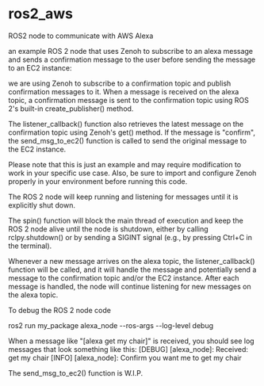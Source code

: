 # ros2_aws
ROS2 node to communicate with AWS Alexa 

an example ROS 2 node that uses Zenoh to subscribe to an alexa message and sends a confirmation message to the user before sending the message to an EC2 instance:

we are using Zenoh to subscribe to a confirmation topic and publish confirmation messages to it. When a message is received on the alexa topic, a confirmation message is sent to the confirmation topic using ROS 2's built-in create_publisher() method.

The listener_callback() function also retrieves the latest message on the confirmation topic using Zenoh's get() method. If the message is "confirm", the send_msg_to_ec2() function is called to send the original message to the EC2 instance.

Please note that this is just an example and may require modification to work in your specific use case. Also, be sure to import and configure Zenoh properly in your environment before running this code.

The ROS 2 node will keep running and listening for messages until it is explicitly shut down.

The spin() function will block the main thread of execution and keep the ROS 2 node alive until the node is shutdown, either by calling rclpy.shutdown() or by sending a SIGINT signal (e.g., by pressing Ctrl+C in the terminal).

Whenever a new message arrives on the alexa topic, the listener_callback() function will be called, and it will handle the message and potentially send a message to the confirmation topic and/or the EC2 instance. After each message is handled, the node will continue listening for new messages on the alexa topic.

To debug the ROS 2 node code

ros2 run my_package alexa_node --ros-args --log-level debug

When a message like "[alexa get my chair]" is received, you should see log messages that look something like this:
[DEBUG] [alexa_node]: Received: get my chair
[INFO] [alexa_node]: Confirm you want me to get my chair

The send_msg_to_ec2() function is W.I.P.



